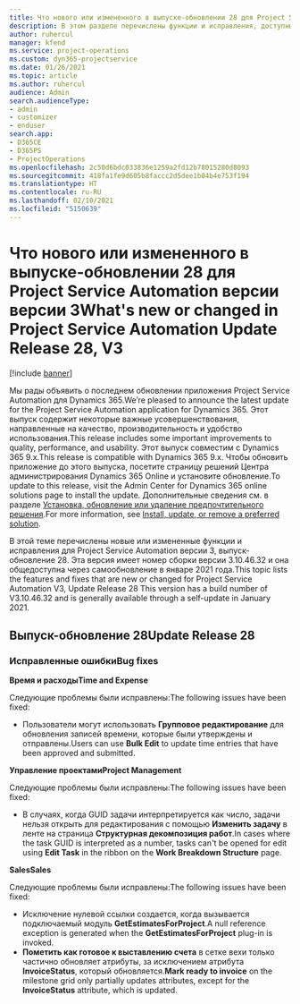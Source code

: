 ```yaml
---
title: Что нового или измененного в выпуске-обновлении 28 для Project Service Automation версии версии 3
description: В этом разделе перечислены функции и исправления, доступные в выпуске-обновлении 28 для Project Service Automation версии версии 3.
author: ruhercul
manager: kfend
ms.service: project-operations
ms.custom: dyn365-projectservice
ms.date: 01/26/2021
ms.topic: article
ms.author: ruhercul
audience: Admin
search.audienceType:
- admin
- customizer
- enduser
search.app:
- D365CE
- D365PS
- ProjectOperations
ms.openlocfilehash: 2c50d6bdc033836e1259a2fd12b78015280d8093
ms.sourcegitcommit: 418fa1fe9d605b8faccc2d5dee1b04b4e753f194
ms.translationtype: HT
ms.contentlocale: ru-RU
ms.lasthandoff: 02/10/2021
ms.locfileid: "5150639"
---
```

# <a name="whats-new-or-changed-in-project-service-automation-update-release-28-v3"></a><span data-ttu-id="e2370-103">Что нового или измененного в выпуске-обновлении 28 для Project Service Automation версии версии 3</span><span class="sxs-lookup"><span data-stu-id="e2370-103">What's new or changed in Project Service Automation Update Release 28, V3</span></span>

[!include [banner](../includes/psa-now-project-operations.md)]

<span data-ttu-id="e2370-104">Мы рады объявить о последнем обновлении приложения Project Service Automation для Dynamics 365.</span><span class="sxs-lookup"><span data-stu-id="e2370-104">We’re pleased to announce the latest update for the Project Service Automation application for Dynamics 365.</span></span> <span data-ttu-id="e2370-105">Этот выпуск содержит некоторые важные усовершенствования, направленные на качество, производительность и удобство использования.</span><span class="sxs-lookup"><span data-stu-id="e2370-105">This release includes some important improvements to quality, performance, and usability.</span></span> <span data-ttu-id="e2370-106">Этот выпуск совместим с Dynamics 365 9.x.</span><span class="sxs-lookup"><span data-stu-id="e2370-106">This release is compatible with Dynamics 365 9.x.</span></span> <span data-ttu-id="e2370-107">Чтобы обновить приложение до этого выпуска, посетите страницу решений Центра администрирования Dynamics 365 Online и установите обновление.</span><span class="sxs-lookup"><span data-stu-id="e2370-107">To update to this release, visit the Admin Center for Dynamics 365 online solutions page to install the update.</span></span> <span data-ttu-id="e2370-108">Дополнительные сведения см. в разделе [Установка, обновление или удаление предпочтительного решения](https://docs.microsoft.com/power-platform/admin/install-remove-preferred-solution).</span><span class="sxs-lookup"><span data-stu-id="e2370-108">For more information, see [Install, update, or remove a preferred solution](https://docs.microsoft.com/power-platform/admin/install-remove-preferred-solution).</span></span>

<span data-ttu-id="e2370-109">В этой теме перечислены новые или измененные функции и исправления для Project Service Automation версии 3, выпуск-обновление 28. Эта версия имеет номер сборки версии 3.10.46.32 и она общедоступна через самообновление в январе 2021 года.</span><span class="sxs-lookup"><span data-stu-id="e2370-109">This topic lists the features and fixes that are new or changed for Project Service Automation V3, Update Release 28 This version has a build number of V3.10.46.32 and is generally available through a self-update in January 2021.</span></span>

## <a name="update-release-28"></a><span data-ttu-id="e2370-110">Выпуск-обновление 28</span><span class="sxs-lookup"><span data-stu-id="e2370-110">Update Release 28</span></span>

### <a name="bug-fixes"></a><span data-ttu-id="e2370-111">Исправленные ошибки</span><span class="sxs-lookup"><span data-stu-id="e2370-111">Bug fixes</span></span>

<span data-ttu-id="e2370-112">**Время и расходы**</span><span class="sxs-lookup"><span data-stu-id="e2370-112">**Time and Expense**</span></span>

<span data-ttu-id="e2370-113">Следующие проблемы были исправлены:</span><span class="sxs-lookup"><span data-stu-id="e2370-113">The following issues have been fixed:</span></span>

- <span data-ttu-id="e2370-114">Пользователи могут использовать **Групповое редактирование** для обновления записей времени, которые были утверждены и отправлены.</span><span class="sxs-lookup"><span data-stu-id="e2370-114">Users can use **Bulk Edit** to update time entries that have been approved and submitted.</span></span>

<span data-ttu-id="e2370-115">**Управление проектами**</span><span class="sxs-lookup"><span data-stu-id="e2370-115">**Project Management**</span></span>

<span data-ttu-id="e2370-116">Следующие проблемы были исправлены:</span><span class="sxs-lookup"><span data-stu-id="e2370-116">The following issues have been fixed:</span></span>

- <span data-ttu-id="e2370-117">В случаях, когда GUID задачи интерпретируется как число, задачи нельзя открыть для редактирования с помощью **Изменить задачу** в ленте на страница **Структурная декомпозиция работ**.</span><span class="sxs-lookup"><span data-stu-id="e2370-117">In cases where the task GUID is interpreted as a number, tasks can't be opened for edit using **Edit Task** in the ribbon on the **Work Breakdown Structure** page.</span></span>

<span data-ttu-id="e2370-118">**Sales**</span><span class="sxs-lookup"><span data-stu-id="e2370-118">**Sales**</span></span>

<span data-ttu-id="e2370-119">Следующие проблемы были исправлены:</span><span class="sxs-lookup"><span data-stu-id="e2370-119">The following issues have been fixed:</span></span>

- <span data-ttu-id="e2370-120">Исключение нулевой ссылки создается, когда вызывается подключаемый модуль **GetEstimatesForProject**.</span><span class="sxs-lookup"><span data-stu-id="e2370-120">A null reference exception is generated when the **GetEstimatesForProject** plug-in is invoked.</span></span>
- <span data-ttu-id="e2370-121">**Пометить как готовое к выставлению счета** в сетке вехи только частично обновляет атрибуты, за исключением атрибута **InvoiceStatus**, который обновляется.</span><span class="sxs-lookup"><span data-stu-id="e2370-121">**Mark ready to invoice** on the milestone grid only partially updates attributes, except for the **InvoiceStatus** attribute, which is updated.</span></span>

